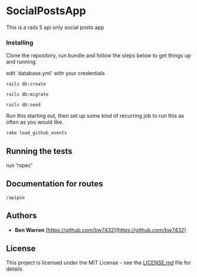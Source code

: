 # SocialPostsApp

This is a rails 5 api only social posts app

### Installing

Clone the repository, run bundle and follow the steps below to get things up and running.

edit 'database.yml' with your credentials

```
rails db:create
```

```
rails db:migrate
```

```
rails db:seed
```
Run this starting out, then set up some kind of recurring job to run this as often as you would like.
```
rake load_github_events
```

## Running the tests

run 'rspec'

## Documentation for routes
```
/apipie
```
## Authors

* **Ben Warren** [https://github.com/bw7432](https://github.com/bw7432)

## License

This project is licensed under the MIT License - see the [LICENSE.md](LICENSE.md) file for details
